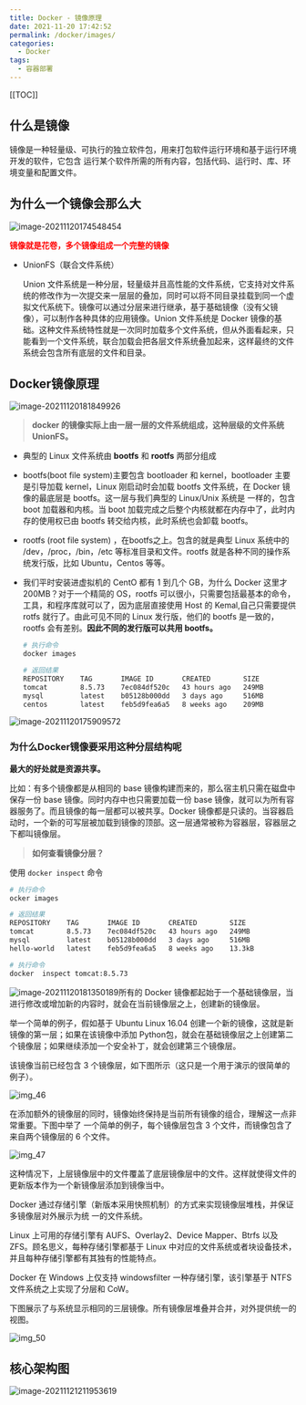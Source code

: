 ```yaml
---
title: Docker - 镜像原理
date: 2021-11-20 17:42:52
permalink: /docker/images/
categories:
  - Docker
tags: 
  - 容器部署
---
```


[[TOC]]




## 什么是镜像

镜像是一种轻量级、可执行的独立软件包，用来打包软件运行环境和基于运行环境开发的软件，它包含 运行某个软件所需的所有内容，包括代码、运行时、库、环境变量和配置文件。

## 为什么一个镜像会那么大

![image-20211120174548454](https://fastly.jsdelivr.net/gh/Kele-Bingtang/static/img/Docker/20211120174555.png)

<Strong style="color:red">镜像就是花卷，多个镜像组成一个完整的镜像</Strong>

- UnionFS（联合文件系统）

    Union 文件系统是一种分层，轻量级并且高性能的文件系统，它支持对文件系统的修改作为一次提交来一层层的叠加，同时可以将不同目录挂载到同一个虚拟文代系统下。镜像可以通过分层来进行继承，基于基础镜像（没有父镜像），可以制作各种具体的应用镜像。Union 文件系统是 Docker 镜像的基础。这种文件系统特性就是一次同时加载多个文件系统，但从外面看起来，只能看到一个文件系统，联合加载会把各层文件系统叠加起来，这样最终的文件系统会包含所有底层的文件和目录。

## Docker镜像原理

![image-20211120181849926](https://fastly.jsdelivr.net/gh/Kele-Bingtang/static/img/Docker/20211120181850.png)

> **docker 的镜像实际上由一层一层的文件系统组成，这种层级的文件系统 UnionFS。**

- 典型的 Linux 文件系统由 **bootfs** 和 **rootfs** 两部分组成

- bootfs(boot file system)主要包含 bootloader 和 kernel，bootloader 主要是引导加载 kernel，Linux 刚启动时会加载 bootfs 文件系统，在 Docker 镜像的最底层是 bootfs。这一层与我们典型的 Linux/Unix 系统是 一样的，包含 boot 加载器和内核。当 boot 加载完成之后整个内核就都在内存中了，此时内存的使用权已由 bootfs 转交给内核，此时系统也会卸载 bootfs。

- rootfs (root file system) ，在bootfs之上。包含的就是典型 Linux 系统中的 /dev，/proc，/bin，/etc 等标准目录和文件。rootfs 就是各种不同的操作系统发行版，比如 Ubuntu，Centos 等等。

- 我们平时安装进虚拟机的 CentO 都有 1 到几个 GB，为什么 Docker 这里才 200MB？对于一个精简的 OS，rootfs 可以很小，只需要包括最基本的命令，工具，和程序库就可以了，因为底层直接使用 Host 的 Kemal,自己只需要提供 rotfs 就行了。由此可见不同的 Linux 发行版，他们的 bootfs 是一致的，rootfs 会有差别。**因此不同的发行版可以共用 bootfs。**

    ```sh {8}
    # 执行命令
    docker images
    
    # 返回结果
    REPOSITORY    TAG       IMAGE ID       CREATED        SIZE
    tomcat        8.5.73    7ec084df520c   43 hours ago   249MB
    mysql         latest    b05128b000dd   3 days ago     516MB
    centos        latest    feb5d9fea6a5   8 weeks ago    209MB
    ```

    

![image-20211120175909572](https://fastly.jsdelivr.net/gh/Kele-Bingtang/static/img/Docker/20211120175911.png)



### 为什么Docker镜像要采用这种分层结构呢

**最大的好处就是资源共享。**

比如：有多个镜像都是从相同的 base 镜像构建而来的，那么宿主机只需在磁盘中保存一份 base 镜像。同时内存中也只需要加载一份 base 镜像，就可以为所有容器服务了。而且镜像的每一层都可以被共享。Docker 镜像都是只读的。当容器启动时，一个新的可写层被加载到镜像的顶部。这一层通常被称为容器层，容器层之下都叫镜像层。

> **如何查看镜像分层？**

使用 `docker inspect` 命令

```sh
# 执行命令
ocker images

# 返回结果
REPOSITORY    TAG       IMAGE ID       CREATED        SIZE
tomcat        8.5.73    7ec084df520c   43 hours ago   249MB
mysql         latest    b05128b000dd   3 days ago     516MB
hello-world   latest    feb5d9fea6a5   8 weeks ago    13.3kB

# 执行命令
docker  inspect tomcat:8.5.73
```

![image-20211120181350189](https://fastly.jsdelivr.net/gh/Kele-Bingtang/static/img/Docker/20211120181351.png)所有的 Docker 镜像都起始于一个基础镜像层，当进行修改或增加新的内容时，就会在当前镜像层之上，创建新的镜像层。

举一个简单的例子，假如基于 Ubuntu Linux 16.04 创建一个新的镜像，这就是新镜像的第一层；如果在该镜像中添加 Python包，就会在基础镜像层之上创建第二个镜像层；如果继续添加一个安全补丁，就会创建第三个镜像层。

该镜像当前已经包含 3 个镜像层，如下图所示（这只是一个用于演示的很简单的例子）。

![img_46](https://fastly.jsdelivr.net/gh/Kele-Bingtang/static/img/Docker/20211120181415.png)

在添加额外的镜像层的同时，镜像始终保持是当前所有镜像的组合，理解这一点非常重要。下图中举了 一个简单的例子，每个镜像层包含 3 个文件，而镜像包含了来自两个镜像层的 6 个文件。

![img_47](https://fastly.jsdelivr.net/gh/Kele-Bingtang/static/img/Docker/20211120181439.png)

这种情况下，上层镜像层中的文件覆盖了底层镜像层中的文件。这样就使得文件的更新版本作为一个新镜像层添加到镜像当中。

Docker 通过存储引擎（新版本采用快照机制）的方式来实现镜像层堆栈，并保证多镜像层对外展示为统 一的文件系统。

Linux 上可用的存储引擎有 AUFS、Overlay2、Device Mapper、Btrfs 以及 ZFS。顾名思义，每种存储引擎都基于 Linux 中对应的文件系统或者块设备技术，并且每种存储引擎都有其独有的性能特点。

Docker 在 Windows 上仅支持 windowsfilter 一种存储引擎，该引擎基于 NTFS 文件系统之上实现了分层和 CoW。

下图展示了与系统显示相同的三层镜像。所有镜像层堆叠并合并，对外提供统一的视图。

![img_50](https://fastly.jsdelivr.net/gh/Kele-Bingtang/static/img/Docker/20211120181453.png)



## 核心架构图

![image-20211121211953619](https://fastly.jsdelivr.net/gh/Kele-Bingtang/static/img/Docker/20211121211955.png)
